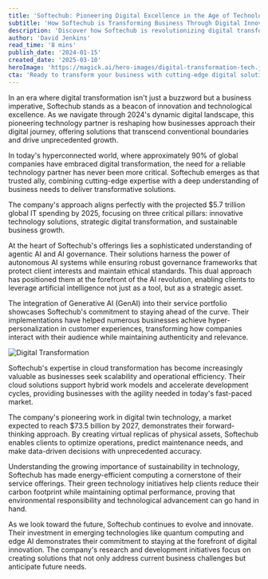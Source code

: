 ```yaml
---
title: 'Softechub: Pioneering Digital Excellence in the Age of Technological Revolution'
subtitle: 'How Softechub is Transforming Business Through Digital Innovation'
description: 'Discover how Softechub is revolutionizing digital transformation through innovative AI solutions, cloud excellence, and sustainable technology practices. Learn about their impact on business efficiency and future-ready solutions in an ever-evolving digital landscape.'
author: 'David Jenkins'
read_time: '8 mins'
publish_date: '2024-01-15'
created_date: '2025-03-10'
heroImage: 'https://magick.ai/hero-images/digital-transformation-tech.jpg'
cta: 'Ready to transform your business with cutting-edge digital solutions? Follow us on LinkedIn to stay updated on the latest technological innovations and see how Softechub is shaping the future of digital excellence.'
---
```


In an era where digital transformation isn't just a buzzword but a business imperative, Softechub stands as a beacon of innovation and technological excellence. As we navigate through 2024's dynamic digital landscape, this pioneering technology partner is reshaping how businesses approach their digital journey, offering solutions that transcend conventional boundaries and drive unprecedented growth.

In today's hyperconnected world, where approximately 90% of global companies have embraced digital transformation, the need for a reliable technology partner has never been more critical. Softechub emerges as that trusted ally, combining cutting-edge expertise with a deep understanding of business needs to deliver transformative solutions.

The company's approach aligns perfectly with the projected $5.7 trillion global IT spending by 2025, focusing on three critical pillars: innovative technology solutions, strategic digital transformation, and sustainable business growth.

At the heart of Softechub's offerings lies a sophisticated understanding of agentic AI and AI governance. Their solutions harness the power of autonomous AI systems while ensuring robust governance frameworks that protect client interests and maintain ethical standards. This dual approach has positioned them at the forefront of the AI revolution, enabling clients to leverage artificial intelligence not just as a tool, but as a strategic asset.

The integration of Generative AI (GenAI) into their service portfolio showcases Softechub's commitment to staying ahead of the curve. Their implementations have helped numerous businesses achieve hyper-personalization in customer experiences, transforming how companies interact with their audience while maintaining authenticity and relevance.

![Digital Transformation](https://i.magick.ai/PIXE/1738406181100_magick_img.webp)

Softechub's expertise in cloud transformation has become increasingly valuable as businesses seek scalability and operational efficiency. Their cloud solutions support hybrid work models and accelerate development cycles, providing businesses with the agility needed in today's fast-paced market.

The company's pioneering work in digital twin technology, a market expected to reach $73.5 billion by 2027, demonstrates their forward-thinking approach. By creating virtual replicas of physical assets, Softechub enables clients to optimize operations, predict maintenance needs, and make data-driven decisions with unprecedented accuracy.

Understanding the growing importance of sustainability in technology, Softechub has made energy-efficient computing a cornerstone of their service offerings. Their green technology initiatives help clients reduce their carbon footprint while maintaining optimal performance, proving that environmental responsibility and technological advancement can go hand in hand.

As we look toward the future, Softechub continues to evolve and innovate. Their investment in emerging technologies like quantum computing and edge AI demonstrates their commitment to staying at the forefront of digital innovation. The company's research and development initiatives focus on creating solutions that not only address current business challenges but anticipate future needs.